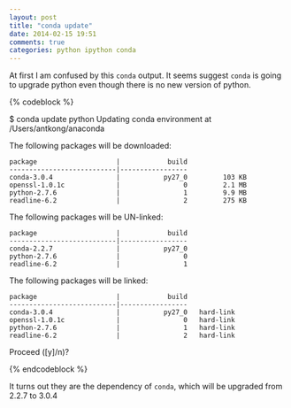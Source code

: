 ```yaml
---
layout: post
title: "conda update"
date: 2014-02-15 19:51
comments: true
categories: python ipython conda 
---
```


At first I am confused by this `conda` output. It seems suggest `conda` is going to upgrade python even though there is no new version of python.

{% codeblock %}

$ conda update python
Updating conda environment at /Users/antkong/anaconda

The following packages will be downloaded:

    package                    |            build
    ---------------------------|-----------------
    conda-3.0.4                |           py27_0         103 KB
    openssl-1.0.1c             |                0         2.1 MB
    python-2.7.6               |                1         9.9 MB
    readline-6.2               |                2         275 KB

The following packages will be UN-linked:

    package                    |            build
    ---------------------------|-----------------
    conda-2.2.7                |           py27_0
    python-2.7.6               |                0
    readline-6.2               |                1

The following packages will be linked:

    package                    |            build
    ---------------------------|-----------------
    conda-3.0.4                |           py27_0   hard-link
    openssl-1.0.1c             |                0   hard-link
    python-2.7.6               |                1   hard-link
    readline-6.2               |                2   hard-link

Proceed ([y]/n)? 


{% endcodeblock %}


It turns out they are the dependency of `conda`, which will be upgraded from 2.2.7 to 3.0.4
